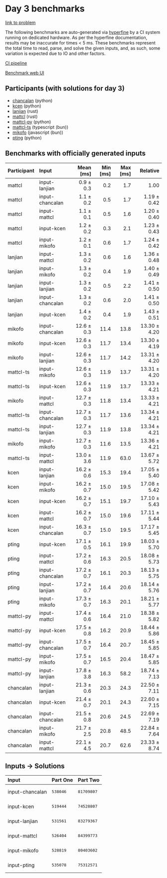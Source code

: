 # Day 3 benchmarks

[link to problem](https://adventofcode.com/2023/day/3)

The following benchmarks are auto-generated via
[hyperfine](https://github.com/sharkdp/hyperfine) by a CI system running on
dedicated hardware. As per the hyperfine documentation, results may be
inaccurate for times < 5 ms. These benchmarks represent the total time to read,
parse, and solve the given inputs, and, as such, some variation is expected due
to IO and other factors.

[CI pipeline](http://ci.papercode.net:8080/teams/main/pipelines/aoc2023)

[Benchmark web UI](https://aoc.ancalagon.black)


## Participants (with solutions for day 3)

- [chancalan](https://github.com/chancalan/aoc2023) (python)
- [kcen](https://github.com/kcen/aoc2023) (python)
- [lanjian](https://github.com/lanjian/aoc-2023) (rust)
- [mattcl](https://github.com/mattcl/aoc2023) (rust)
- [mattcl-py](https://github.com/mattcl/aoc2023-py) (python)
- [mattcl-ts](https://github.com/mattcl/aoc2023-js) (typescript (bun))
- [mikofo](https://github.com/mikofo/advent-of-code-2023) (javascript (bun))
- [pting](https://github.com/pting/aoc2023) (python)


## Benchmarks with officially generated inputs

| Participant | Input | Mean [ms] | Min [ms] | Max [ms] | Relative |
|:---|:---|---:|---:|---:|---:|
| mattcl | input-lanjian | 0.9 ± 0.3 | 0.2 | 1.7 | 1.00 |
| mattcl | input-chancalan | 1.1 ± 0.2 | 0.5 | 1.7 | 1.19 ± 0.42 |
| mattcl | input-mattcl | 1.1 ± 0.1 | 0.5 | 1.6 | 1.20 ± 0.40 |
| mattcl | input-kcen | 1.2 ± 0.2 | 0.3 | 2.1 | 1.23 ± 0.43 |
| mattcl | input-mikofo | 1.2 ± 0.1 | 0.6 | 1.7 | 1.24 ± 0.42 |
| lanjian | input-mattcl | 1.3 ± 0.2 | 0.6 | 1.6 | 1.36 ± 0.48 |
| lanjian | input-mikofo | 1.3 ± 0.2 | 0.4 | 1.9 | 1.40 ± 0.49 |
| lanjian | input-lanjian | 1.3 ± 0.2 | 0.5 | 2.2 | 1.41 ± 0.50 |
| lanjian | input-chancalan | 1.3 ± 0.2 | 0.6 | 2.0 | 1.41 ± 0.50 |
| lanjian | input-kcen | 1.4 ± 0.2 | 0.4 | 1.9 | 1.43 ± 0.51 |
| mikofo | input-chancalan | 12.6 ± 0.3 | 11.4 | 13.8 | 13.30 ± 4.20 |
| mikofo | input-kcen | 12.6 ± 0.3 | 11.7 | 13.4 | 13.30 ± 4.19 |
| mikofo | input-lanjian | 12.6 ± 0.3 | 11.7 | 14.2 | 13.31 ± 4.20 |
| mattcl-ts | input-mikofo | 12.6 ± 0.3 | 11.9 | 13.7 | 13.31 ± 4.20 |
| mattcl-ts | input-kcen | 12.6 ± 0.3 | 11.9 | 13.7 | 13.33 ± 4.21 |
| mikofo | input-mattcl | 12.7 ± 0.3 | 11.8 | 13.4 | 13.33 ± 4.21 |
| mattcl-ts | input-chancalan | 12.7 ± 0.3 | 11.7 | 13.6 | 13.34 ± 4.21 |
| mattcl-ts | input-lanjian | 12.7 ± 0.3 | 11.9 | 13.8 | 13.34 ± 4.21 |
| mikofo | input-mikofo | 12.7 ± 0.3 | 11.6 | 13.5 | 13.36 ± 4.21 |
| mattcl-ts | input-mattcl | 13.0 ± 3.6 | 11.9 | 63.0 | 13.67 ± 5.72 |
| kcen | input-lanjian | 16.2 ± 0.6 | 15.3 | 19.4 | 17.05 ± 5.40 |
| kcen | input-mikofo | 16.2 ± 0.7 | 15.0 | 19.5 | 17.08 ± 5.42 |
| kcen | input-kcen | 16.2 ± 0.7 | 15.1 | 19.7 | 17.10 ± 5.43 |
| kcen | input-mattcl | 16.2 ± 0.7 | 15.0 | 19.6 | 17.11 ± 5.44 |
| kcen | input-chancalan | 16.3 ± 0.7 | 15.0 | 19.5 | 17.17 ± 5.45 |
| pting | input-kcen | 17.1 ± 0.5 | 16.1 | 19.9 | 18.03 ± 5.70 |
| pting | input-mattcl | 17.2 ± 0.6 | 16.3 | 20.5 | 18.08 ± 5.73 |
| pting | input-chancalan | 17.2 ± 0.7 | 16.1 | 20.3 | 18.13 ± 5.75 |
| pting | input-lanjian | 17.2 ± 0.7 | 16.4 | 20.6 | 18.14 ± 5.76 |
| pting | input-mikofo | 17.3 ± 0.7 | 16.3 | 20.1 | 18.21 ± 5.77 |
| mattcl-py | input-mattcl | 17.4 ± 0.6 | 16.4 | 21.0 | 18.38 ± 5.82 |
| mattcl-py | input-kcen | 17.5 ± 0.8 | 16.2 | 20.9 | 18.44 ± 5.86 |
| mattcl-py | input-chancalan | 17.5 ± 0.7 | 16.4 | 20.7 | 18.45 ± 5.85 |
| mattcl-py | input-mikofo | 17.5 ± 0.7 | 16.5 | 20.4 | 18.47 ± 5.85 |
| mattcl-py | input-lanjian | 17.8 ± 3.8 | 16.3 | 58.2 | 18.74 ± 7.13 |
| chancalan | input-lanjian | 21.3 ± 0.6 | 20.3 | 24.3 | 22.50 ± 7.11 |
| chancalan | input-kcen | 21.4 ± 0.7 | 20.1 | 24.3 | 22.60 ± 7.15 |
| chancalan | input-chancalan | 21.5 ± 0.8 | 20.6 | 24.5 | 22.69 ± 7.19 |
| chancalan | input-mikofo | 21.7 ± 2.5 | 20.8 | 48.5 | 22.84 ± 7.64 |
| chancalan | input-mattcl | 22.1 ± 4.5 | 20.7 | 62.6 | 23.33 ± 8.74 |


## Inputs -> Solutions

| Input | Part One | Part Two |
|:---|:---|:---|
|input-chancalan|<pre>538046</pre>|<pre>81709807</pre>|
|input-kcen|<pre>519444</pre>|<pre>74528807</pre>|
|input-lanjian|<pre>531561</pre>|<pre>83279367</pre>|
|input-mattcl|<pre>526404</pre>|<pre>84399773</pre>|
|input-mikofo|<pre>528819</pre>|<pre>80403602</pre>|
|input-pting|<pre>535078</pre>|<pre>75312571</pre>|